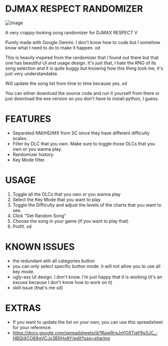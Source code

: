# DJMAX RESPECT RANDOMIZER

![image](https://github.com/user-attachments/assets/e8d1efbf-d827-41ad-98d1-57f3cc4ff93a)

A very crappy-looking song randomizer for DJMAX RESPECT V

Purely made with Google Gemini. I don't know how to code but I somehow know what I need to do to make it happen. xd

This is heavily inspired from the randomizer that I found out there but that one has beautiful UI and usage design. It's just that, I hate the RNG of its song selection and it is quite buggy but knowing how this thing took me, it's just very understandable.

Will update the song list from time to time because yes. xd

You can either download the source code and run it yourself from there or just download the exe version so you don't have to install python, I guess.



# FEATURES
- Separated NM/HD/MX from SC since they have different difficulty scales.
- Filter by DLC that you own. Make sure to toggle those DLCs that you own or you wanna play.
- Randomizer history.
- Key Mode filter.


# USAGE
1. Toggle all the DLCs that you own or you wanna play
2. Select the Key Mode that you want to play
3. Toggle the Difficulty and adjust the levels of the charts that you want to see.
4. Click "Get Random Song"
5. Choose the song in your game (if you want to play that)
6. Profit. xd


# KNOWN ISSUES
- the redundant ahh all categories button
- you can only select specific button mode. it will not allow you to use all key mode.
- ugly-ass UI design. I don't know. I'm just happy that it is working (it's an excuse because I don't know how to work on it)
- skill issue (that's me xd)


# EXTRAS
- If you want to update the list on your own, you can use this spreadsheet for your reference.
- https://docs.google.com/spreadsheets/d/1RawRrqJnYOXTjaY9s3JC_-HBQI4CO68gVCJx3B0HoAY/edit?usp=sharing
